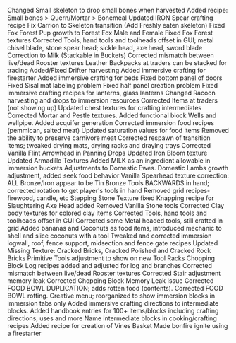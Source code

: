 Changed Small skeleton to drop small bones when harvested
Added recipe: Small bones > Quern/Mortar > Bonemeal
Updated IRON Spear crafting recipe
Fix Carrion to Skeleton transition (Add Freshly eaten skeleton)
Fixed Fox Forest Pup growth to Forest Fox Male and Female
Fixed Fox Forest textures
Corrected Tools, hand tools and toolheads offset in GUI; metal chisel blade, stone spear head; sickle head, axe head, sword blade
Correction to Milk (Stackable in Buckets)
Corrected mismatch between live/dead Rooster textures
Leather Backpacks at traders can be stacked for trading
Added/Fixed Drifter harvesting
Added immersive crafting for firestarter
Added immersive crafting for beds
Fixed bottom panel of doors
Fixed Sisal mat labeling problem
Fixed half panel creation problem
Fixed immersive crafting recipes for lanterns, glass lanterns
Changed Racoon harvesting and drops to immersion resources
Corrected Items at traders (not showing up)
Updated chest textures for crafting intermediates
Corrected Mortar and Pestle textures.
Added functional block Wells and wellpipe.
Added acquifer generation
Corrected immersion food recipes (pemmican, salted meat)
Updated saturation values for food items
Removed the ability to preserve carnivore meat
Corrected respawn of transition items; tweaked drying mats, drying racks and draying trays
Corrected Vanilla Flint Arrowhead in Panning Drops
Updated Iron Bloom texture 
Updated Armadillo Textures
Added MILK as an ingredient allowable in immersion buckets
Adjustments to Domestic Ewes. Domestic Lambs growth adjustment, added seek food behavior
Vanilla Spearhead texture correction: ALL Bronze/Iron appear to be Tin Bronze
Tools BACKWARDS in hand; corrected rotation to get player's tools in hand
Removed grid recipes- firewood, candle, etc
Stepping Stone Texture fixed
Knapping recipe for Slaughtering Axe Head added
Removed Vanilla Stone tools
Corrected Clay body textures for colored clay items
Corrected Tools, hand tools and toolheads offset in GUI
Corrected some Metal headed tools, still crafted in grid
Added bananas and Coconuts as food items, introduced mechanic to shell and slice coconuts with a tool
Tweaked and corrected immersion logwall, roof, fence support, midsection and fence gate recipes
Updated Missing Texture: Cracked Bricks, Cracked Polished and Cracked Rock Bricks
Primitive Tools adjustment to show on new Tool Racks
Chopping Block Log recipes added and adjusted for log and branches
Corrected mismatch between live/dead Rooster textures
Corrected Stair adjustment memory leak
Corrected Chopping Block Memory Leak Issue
Corrected FOOD BOWL DUPLICATION; adds rotten food (contents).
Corrected FOOD BOWL rotting.
Creative menu; reorganized to show immersion blocks in immersion tabs only
Added immersive crafting directions to intermediate blocks.
Added handbook entries for 100+ items/blocks including crafting directions, uses and more
Name intermediate blocks in cooking/crafting recipes
Added recipe for creation of Vines Basket
Made bonfire ignite using a firestarter
